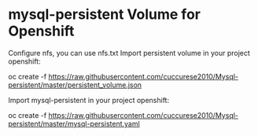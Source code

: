 # mysql-persistent Volume for Openshift
Configure nfs, you can use nfs.txt
Import persistent volume in your project openshift:

oc create -f https://raw.githubusercontent.com/cuccurese2010/Mysql-persistent/master/persistent_volume.json

Import mysql-persistent in your project openshift:

oc create -f https://raw.githubusercontent.com/cuccurese2010/Mysql-persistent/master/mysql-persistent.yaml
    
    
